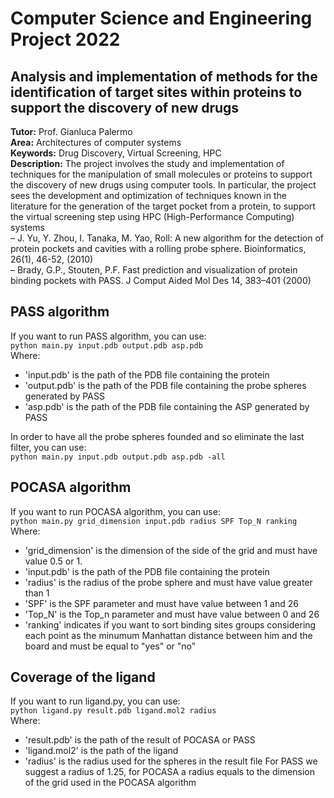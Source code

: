 # Computer Science and Engineering Project 2022
## Analysis and implementation of methods for the identification of target sites within proteins to support the discovery of new drugs

**Tutor:** Prof. Gianluca Palermo  
**Area:** Architectures of computer systems  
**Keywords:** Drug Discovery, Virtual Screening, HPC  
**Description:**
The project involves the study and implementation of techniques for the manipulation of small molecules or proteins to support the discovery of new drugs using computer tools. In particular, the project sees the development and optimization of techniques known in the literature for the generation of the target pocket from a protein, to support the virtual screening step using HPC (High-Performance Computing) systems  
– J. Yu, Y. Zhou, I. Tanaka, M. Yao, Roll: A new algorithm for the detection of protein pockets and cavities with a rolling probe sphere. Bioinformatics, 26(1), 46-52, (2010)  
– Brady, G.P., Stouten, P.F. Fast prediction and visualization of protein binding pockets with PASS. J Comput Aided Mol Des 14, 383–401 (2000)


## PASS algorithm
If you want to run PASS algorithm, you can use:  
`python main.py input.pdb output.pdb asp.pdb`    
Where:
- 'input.pdb' is the path of the PDB file containing the protein    
- 'output.pdb' is the path of the PDB file containing the probe spheres generated by PASS  
- 'asp.pdb' is the path of the PDB file containing the ASP generated by PASS   

In order to have all the probe spheres founded and so eliminate the last filter, you can use:    
`python main.py input.pdb output.pdb asp.pdb -all`

## POCASA algorithm  
If you want to run POCASA algorithm, you can use:  
`python main.py grid_dimension input.pdb radius SPF Top_N ranking`  
Where:
- 'grid_dimension' is the dimension of the side of the grid and must have value 0.5 or 1.  
- 'input.pdb' is the path of the PDB file containing the protein  
- 'radius' is the radius of the probe sphere and must have value greater than 1   
- 'SPF' is the SPF parameter and must have value between 1 and 26   
- 'Top_N' is the Top_n parameter and must have value between 0 and 26   
- 'ranking' indicates if you want to sort binding sites groups considering each point as the minumum Manhattan distance between him and the board and must be equal to "yes" or "no"    

## Coverage of the ligand
If you want to run ligand.py, you can use:  
`python ligand.py result.pdb ligand.mol2 radius`  
Where:  
- 'result.pdb' is the path of the result of POCASA or PASS
- 'ligand.mol2' is the path of the ligand
- 'radius' is the radius used for the spheres in the result file
For PASS we suggest a radius of 1.25, for POCASA a radius equals to the dimension of the grid used in the POCASA algorithm
